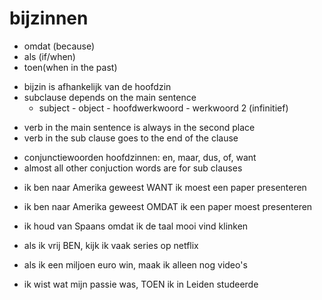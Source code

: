 # bijzinnen

- omdat (because)
- als (if/when)
- toen(when in the past)

* bijzin is afhankelijk van de hoofdzin
* subclause depends on the main sentence
  - subject - object - hoofdwerkwoord - werkwoord 2 (infinitief)

- verb in the main sentence is always in the second place
- verb in the sub clause goes to the end of the clause

* conjunctiewoorden hoofdzinnen: en, maar, dus, of, want
* almost all other conjuction words are for sub clauses

- ik ben naar Amerika geweest WANT ik moest een paper presenteren
- ik ben naar Amerika geweest OMDAT ik een paper moest presenteren

- ik houd van Spaans omdat ik de taal mooi vind klinken

- als ik vrij BEN, kijk ik vaak series op netflix
- als ik een miljoen euro win, maak ik alleen nog video's

- ik wist wat mijn passie was, TOEN ik in Leiden studeerde
